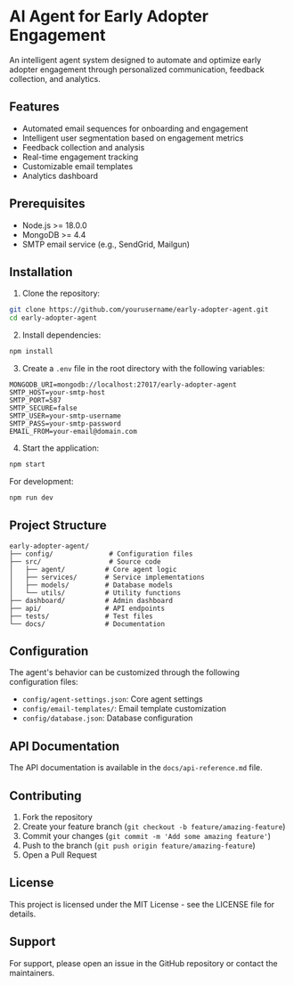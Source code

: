 # AI Agent for Early Adopter Engagement

An intelligent agent system designed to automate and optimize early adopter engagement through personalized communication, feedback collection, and analytics.

## Features

- Automated email sequences for onboarding and engagement
- Intelligent user segmentation based on engagement metrics
- Feedback collection and analysis
- Real-time engagement tracking
- Customizable email templates
- Analytics dashboard

## Prerequisites

- Node.js >= 18.0.0
- MongoDB >= 4.4
- SMTP email service (e.g., SendGrid, Mailgun)

## Installation

1. Clone the repository:
```bash
git clone https://github.com/yourusername/early-adopter-agent.git
cd early-adopter-agent
```

2. Install dependencies:
```bash
npm install
```

3. Create a `.env` file in the root directory with the following variables:
```env
MONGODB_URI=mongodb://localhost:27017/early-adopter-agent
SMTP_HOST=your-smtp-host
SMTP_PORT=587
SMTP_SECURE=false
SMTP_USER=your-smtp-username
SMTP_PASS=your-smtp-password
EMAIL_FROM=your-email@domain.com
```

4. Start the application:
```bash
npm start
```

For development:
```bash
npm run dev
```

## Project Structure

```
early-adopter-agent/
├── config/              # Configuration files
├── src/                 # Source code
│   ├── agent/          # Core agent logic
│   ├── services/       # Service implementations
│   ├── models/         # Database models
│   └── utils/          # Utility functions
├── dashboard/          # Admin dashboard
├── api/                # API endpoints
├── tests/              # Test files
└── docs/               # Documentation
```

## Configuration

The agent's behavior can be customized through the following configuration files:

- `config/agent-settings.json`: Core agent settings
- `config/email-templates/`: Email template customization
- `config/database.json`: Database configuration

## API Documentation

The API documentation is available in the `docs/api-reference.md` file.

## Contributing

1. Fork the repository
2. Create your feature branch (`git checkout -b feature/amazing-feature`)
3. Commit your changes (`git commit -m 'Add some amazing feature'`)
4. Push to the branch (`git push origin feature/amazing-feature`)
5. Open a Pull Request

## License

This project is licensed under the MIT License - see the LICENSE file for details.

## Support

For support, please open an issue in the GitHub repository or contact the maintainers. 
